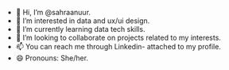 - 👋 Hi, I’m @sahraanuur.
- 👀 I’m interested in data and ux/ui design.
- 🌱 I’m currently learning data tech skills.
- 💞️ I’m looking to collaborate on projects related to my interests.
- 📫 You can reach me through Linkedin- attached to my profile.
- 😄 Pronouns: She/her.


<!---
sahraanuur/sahraanuur is a ✨ special ✨ repository because its `README.md` (this file) appears on your GitHub profile.
You can click the Preview link to take a look at your changes.
--->
